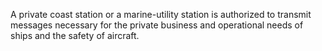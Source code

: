 A private coast station or a marine-utility station is authorized to transmit messages necessary for the private business and operational needs of ships and the safety of aircraft.

